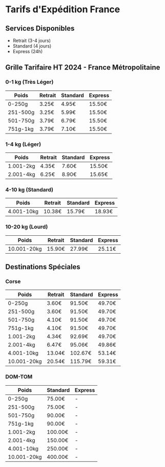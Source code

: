 # Tarifs d'Expédition France

## Services Disponibles
- Retrait (3-4 jours)
- Standard (4 jours)
- Express (24h)

## Grille Tarifaire HT 2024 - France Métropolitaine

### 0-1 kg (Très Léger)
| Poids | Retrait | Standard | Express |
|-------|---------|----------|---------|
| 0-250g | 3.25€ | 4.95€ | 15.50€ |
| 251-500g | 3.25€ | 5.99€ | 15.50€ |
| 501-750g | 3.79€ | 6.79€ | 15.50€ |
| 751g-1kg | 3.79€ | 7.10€ | 15.50€ |

### 1-4 kg (Léger)
| Poids | Retrait | Standard | Express |
|-------|---------|----------|---------|
| 1.001-2kg | 4.35€ | 7.60€ | 15.50€ |
| 2.001-4kg | 6.25€ | 8.90€ | 15.65€ |

### 4-10 kg (Standard)
| Poids | Retrait | Standard | Express |
|-------|---------|----------|---------|
| 4.001-10kg | 10.38€ | 15.79€ | 18.93€ |

### 10-20 kg (Lourd)
| Poids | Retrait | Standard | Express |
|-------|---------|----------|---------|
| 10.001-20kg | 15.90€ | 27.99€ | 25.11€ |

## Destinations Spéciales

### Corse
| Poids | Retrait | Standard | Express |
|-------|---------|----------|---------|
| 0-250g | 3.60€ | 91.50€ | 49.70€ |
| 251-500g | 3.60€ | 91.50€ | 49.70€ |
| 501-750g | 4.10€ | 91.50€ | 49.70€ |
| 751g-1kg | 4.10€ | 91.50€ | 49.70€ |
| 1.001-2kg | 4.34€ | 92.69€ | 49.70€ |
| 2.001-4kg | 6.47€ | 95.06€ | 49.86€ |
| 4.001-10kg | 13.04€ | 102.67€ | 53.14€ |
| 10.001-20kg | 20.54€ | 115.79€ | 59.31€ |

### DOM-TOM
| Poids | Standard | Express |
|-------|----------|---------|
| 0-250g | 75.00€ | - |
| 251-500g | 75.00€ | - |
| 501-750g | 90.00€ | - |
| 751g-1kg | 90.00€ | - |
| 1.001-2kg | 100.00€ | - |
| 2.001-4kg | 150.00€ | - |
| 4.001-10kg | 250.00€ | - |
| 10.001-20kg | 400.00€ | - |